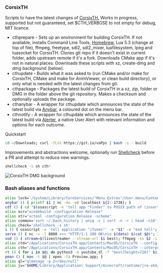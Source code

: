 ### CorsixTH
Scripts to have the latest changes of [CorsixTH.](https://github.com/CorsixTH/CorsixTH) Works in progress, supported but not guaranteed, set $CTH_VERBOSE to not empty for debug, MIT licence.

- cthprepare - Sets up an environment for building CorsixTH. If not available, installs Command Line Tools, [Homebrew](http://brew.sh/), Lua 5.3 (change at top of file), ffmpeg, freetype, sdl2, sdl2\_mixer, luafilesystem, lpeg and luasocket for CorsixTH.
Clones git repo if it doesn't exist in current folder, adds upstream remote if it's a fork. Downloads CMake app if it's not in natural places. Downloads these scripts with xz, create-dmg and dmg background (below).
- cthupdate  - Builds what it was asked to (run CMake and/or make for CorsixTH, CMake and make for AnimViewer, or clean build directory), or only what is needed with the latest changes from git.
- cthpackage - Packages the latest build of CorsixTH in a xz, zip, folder or DMG in the folder above the git repository. Makes a checksum and optionally uploads the package.
- cthanybar  - A wrapper for cthupdate which announces the state of the latest build via [Anybar](https://github.com/tonsky/AnyBar), a coloured dot on the menu bar.
- cthnotify  - A wrapper for cthupdate which announces the state of the latest build via [Alerter](https://github.com/vjeantet/alerter/), a native User Alert with relevant information and options for each outcome.

Quickstart

```sh
cd ~/Downloads; curl -fLsS https://git.io/vaPps | bash -s - build
```

Improvements and abstractions welcome, optionally run [Shellcheck](https://github.com/koalaman/shellcheck) before a PR and attempt to reduce new warnings.

```sh
shellcheck -s sh cth*
```

![CorsixTH DMG background](http://i.imgur.com/tG5uZOS.png)

### Bash aliases and functions

```sh
alias lock='/System/Library/CoreServices/"Menu Extras"/User.menu/Contents/Resources/CGSession -suspend'
anybar () { printf $1 | nc -4u -w0 localhost ${2:-1738}; }
cdf () { cd "$(osascript -e 'tell app "Finder" to POSIX path of (insertion location as alias)')"; }
alias xcr="xcodebuild -configuration Release"
alias xtr="xctool -configuration Release -scheme"
alias common='sort ~/.bash_history | uniq -c | sort -n -r | head -n10'
alias check='shellcheck -s sh'
i () { osascript -e 'tell application "iTunes"' -e "$1" -e "end tell"; }
serve () { nc -v -l 8080 <<< "HTTP/1.1 200 OK\n\n $(date) $(cat $@)"; }
vod () { stream=$(livestreamer --stream-url $1 best); ffmpeg -ss $2 -i $stream -bsf:a aac_adtstoasc -c copy out.mp4; }
alias ctd="/Applications/CorsixTH.app/Contents/MacOS/CorsixTH --config-file=$HOME/.config/CorsixTH/configdemo.txt --interpreter=$HOME/Downloads/CorsixTH/CorsixTH/CorsixTH.lua"
alias cth="/Applications/CorsixTH.app/Contents/MacOS/CorsixTH --interpreter=$HOME/Downloads/CorsixTH/CorsixTH/CorsixTH.lua"
rt () { for i in $@; do python3 -m youtube_dl -f "best[height=720]" $i; done  }
pman () { man -t $@ | open -fa Preview.app; }
alias ql="qlmanage -p 2>/dev/null"
alias jv="$HOME/Library/Application\ Support/minecraft/runtime/jre-x64/jre.bundle/Contents/Home/bin/java -jar"
```
